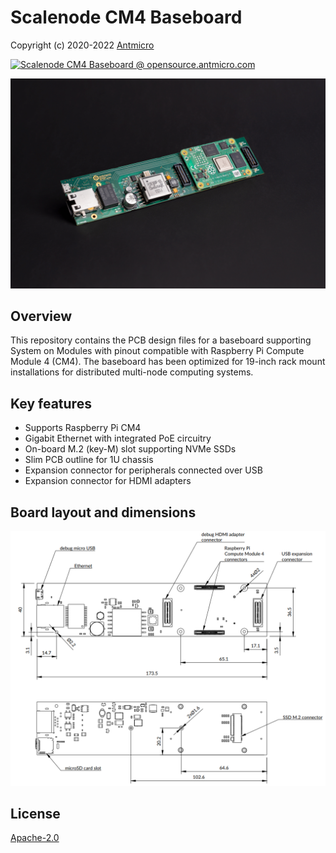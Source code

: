 # Scalenode CM4 Baseboard

Copyright (c) 2020-2022 [Antmicro](https://www.antmicro.com)

[![Scalenode CM4 Baseboard @ opensource.antmicro.com](https://img.shields.io/badge/View%20on-Antmicro%20Open%20Source%20Portal-332d37?style=flat-square)](https://opensource.antmicro.com/projects/scalenode)

![visualization](img/scalenode-cm4-baseboard.jpg)


## Overview


This repository contains the PCB design files for a baseboard supporting System on Modules with pinout compatible with Raspberry Pi Compute Module 4 (CM4).
The baseboard has been optimized for 19-inch rack mount installations for distributed multi-node computing systems.

## Key features


* Supports Raspberry Pi CM4
* Gigabit Ethernet with integrated PoE circuitry
* On-board M.2 (key-M) slot supporting NVMe SSDs 
* Slim PCB outline for 1U chassis
* Expansion connector for peripherals connected over USB
* Expansion connector for HDMI adapters

## Board layout and dimensions

![dimensions](img/scalenode-cm4-baseboard-dimensions.png)

## License


[Apache-2.0](LICENSE)
